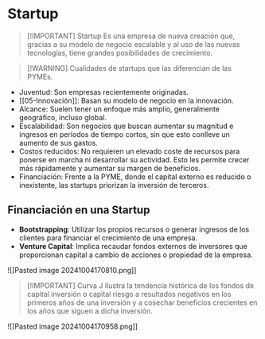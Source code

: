 # Startup

> [!IMPORTANT] Startup
> Es una empresa de nueva creación que, gracias a su modelo de negocio escalable y al uso de las nuevas tecnologías, tiene grandes posibilidades de crecimiento.
 

> [!WARNING] Cualidades de startups que las diferencian de las PYMEs.

- Juventud: Son empresas recientemente originadas.
- [[05-Innovación]]: Basan su modelo de negocio en la innovación.
- Alcance: Suelen tener un enfoque más amplio, generalmente geográfico, incluso global.
- Escalabilidad: Son negocios que buscan aumentar su magnitud e ingresos en períodos de tiempo cortos, sin que esto conlleve un aumento de sus gastos.
- Costos reducidos: No requieren un elevado coste de recursos para ponerse en marcha ni desarrollar su actividad. Esto les permite crecer más rápidamente y aumentar su margen de beneficios.
- Financiación: Frente a la PYME, donde el capital externo es reducido o inexistente, las startups priorizan la inversión de terceros.

## Financiación en una Startup
- **Bootstrapping**: Utilizar los propios recursos o generar ingresos de los clientes para financiar el crecimiento de una empresa.
- **Venture Capital**: Implica recaudar fondos externos de inversores que proporcionan capital a cambio de acciones o propiedad de la empresa.

![[Pasted image 20241004170810.png]]



> [!IMPORTANT] Curva J
> Ilustra la tendencia histórica de los fondos de capital inversión o capital riesgo a resultados negativos en los primeros años de una inversión y a cosechar beneficios crecientes en los años que siguen a dicha inversión. 

![[Pasted image 20241004170958.png]]